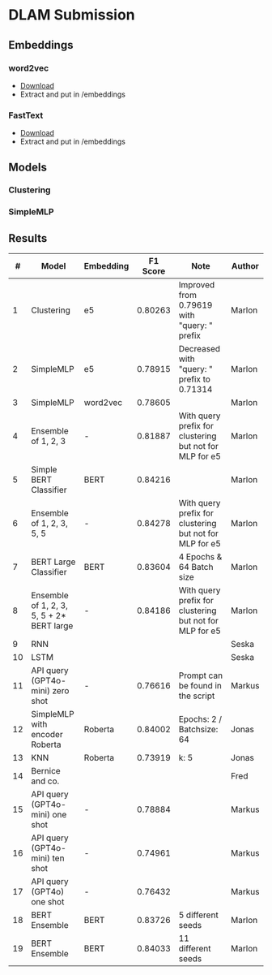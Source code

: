 # DLAM Submission
## Embeddings
### word2vec
- [Download](https://drive.google.com/file/d/0B7XkCwpI5KDYNlNUTTlSS21pQmM/edit?resourcekey=0-wjGZdNAUop6WykTtMip30g)
- Extract and put in /embeddings

### FastText
- [Download](https://dl.fbaipublicfiles.com/fasttext/vectors-english/wiki-news-300d-1M.vec.zip)
- Extract and put in /embeddings

## Models
### Clustering

### SimpleMLP


## Results
| #  | Model                                     | Embedding | F1 Score | Note                                                    | Author |
|----|-------------------------------------------|-----------|----------|---------------------------------------------------------|--------|
| 1  | Clustering                                | e5        | 0.80263  | Improved from 0.79619 with "query: " prefix             | Marlon |
| 2  | SimpleMLP                                 | e5        | 0.78915  | Decreased with "query: " prefix to 0.71314              | Marlon |
| 3  | SimpleMLP                                 | word2vec  | 0.78605  |                                                         | Marlon |
| 4  | Ensemble of 1, 2, 3                       | -         | 0.81887  | With query prefix for clustering but not for MLP for e5 | Marlon |
| 5  | Simple BERT Classifier                    | BERT      | 0.84216  |                                                         | Marlon |
| 6  | Ensemble of 1, 2, 3, 5, 5                 | -         | 0.84278  | With query prefix for clustering but not for MLP for e5 | Marlon |
| 7  | BERT Large Classifier                     | BERT      | 0.83604  | 4 Epochs & 64 Batch size                                | Marlon |
| 8  | Ensemble of 1, 2, 3, 5, 5 + 2* BERT large | -         | 0.84186  | With query prefix for clustering but not for MLP for e5 | Marlon |
| 9  | RNN                                       |           |          |                                                         | Seska  |
| 10 | LSTM                                      |           |          |                                                         | Seska  |
| 11 | API query (GPT4o-mini) zero shot          | -         | 0.76616  | Prompt can be found in the script                       | Markus |
| 12 | SimpleMLP with encoder Roberta            | Roberta   | 0.84002  | Epochs: 2 / Batchsize: 64                               | Jonas  |
| 13 | KNN                                       | Roberta   | 0.73919  | k: 5                                                    | Jonas  |
| 14 | Bernice and co.                           |           |          |                                                         | Fred   |
| 15 | API query (GPT4o-mini) one shot           | -         | 0.78884  |                                                         | Markus |
| 16 | API query (GPT4o-mini) ten shot           | -         | 0.74961  |                                                         | Markus |
| 17 | API query (GPT4o) one shot                | -         | 0.76432  |                                                         | Markus |
| 18 | BERT Ensemble                             | BERT      | 0.83726  | 5 different seeds                                       | Marlon |
| 19 | BERT Ensemble                             | BERT      | 0.84033  | 11 different seeds                                      | Marlon |
